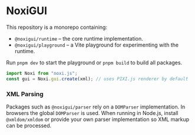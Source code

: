 # NoxiGUI

This repository is a monorepo containing:

- `@noxigui/runtime` – the core runtime implementation.
- `@noxigui/playground` – a Vite playground for experimenting with the runtime.

Run `pnpm dev` to start the playground or `pnpm build` to build all packages.

```ts
import Noxi from "noxi.js";
const gui = Noxi.gui.create(xml); // uses PIXI.js renderer by default
```

### XML Parsing

Packages such as `@noxigui/parser` rely on a `DOMParser` implementation. In
browsers the global `DOMParser` is used. When running in Node.js, install
`@xmldom/xmldom` or provide your own parser implementation so XML markup can be
processed.
